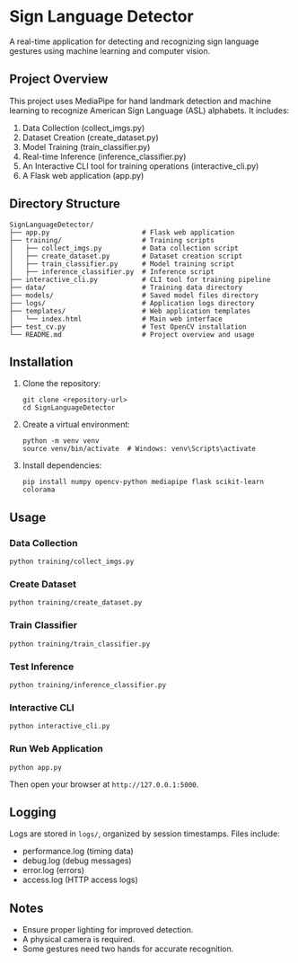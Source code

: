 # Sign Language Detector

A real-time application for detecting and recognizing sign language gestures using machine learning and computer vision.

## Project Overview

This project uses MediaPipe for hand landmark detection and machine learning to recognize American Sign Language (ASL) alphabets. It includes:

1. Data Collection (collect_imgs.py)
2. Dataset Creation (create_dataset.py)
3. Model Training (train_classifier.py)
4. Real-time Inference (inference_classifier.py)
5. An Interactive CLI tool for training operations (interactive_cli.py)
6. A Flask web application (app.py)

## Directory Structure

```
SignLanguageDetector/
├── app.py                       # Flask web application
├── training/                    # Training scripts
│   ├── collect_imgs.py          # Data collection script
│   ├── create_dataset.py        # Dataset creation script
│   ├── train_classifier.py      # Model training script
│   ├── inference_classifier.py  # Inference script
├── interactive_cli.py           # CLI tool for training pipeline
├── data/                        # Training data directory
├── models/                      # Saved model files directory
├── logs/                        # Application logs directory
├── templates/                   # Web application templates
│   └── index.html               # Main web interface
├── test_cv.py                   # Test OpenCV installation
└── README.md                    # Project overview and usage

```

## Installation

1. Clone the repository:
   ```
   git clone <repository-url>
   cd SignLanguageDetector
   ```
2. Create a virtual environment:
   ```
   python -m venv venv
   source venv/bin/activate  # Windows: venv\Scripts\activate
   ```
3. Install dependencies:
   ```
   pip install numpy opencv-python mediapipe flask scikit-learn colorama
   ```

## Usage

### Data Collection

```
python training/collect_imgs.py
```

### Create Dataset

```
python training/create_dataset.py
```

### Train Classifier

```
python training/train_classifier.py
```

### Test Inference

```
python training/inference_classifier.py
```

### Interactive CLI

```
python interactive_cli.py
```

### Run Web Application

```
python app.py
```

Then open your browser at `http://127.0.0.1:5000`.

## Logging

Logs are stored in `logs/`, organized by session timestamps. Files include:

- performance.log (timing data)
- debug.log (debug messages)
- error.log (errors)
- access.log (HTTP access logs)

## Notes

- Ensure proper lighting for improved detection.
- A physical camera is required.
- Some gestures need two hands for accurate recognition.
